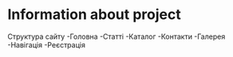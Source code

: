 # Information about project

Структура сайту
-Головна
-Статті
-Каталог
-Контакти
-Галерея
-Навігація
-Реєстрація
